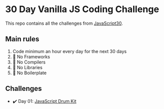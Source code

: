 # 30 Day Vanilla JS Coding Challenge

This repo contains all the challenges from [JavaScript30](https://javascript30.com/).

## Main rules

1. Code minimum an hour every day for the next 30 days
2. :no_entry_sign: No Frameworks
3. :no_entry_sign: No Compilers
4. :no_entry_sign: No Libraries
5. :no_entry_sign: No Boilerplate

## Challenges

* :heavy_check_mark:  Day 01: [JavaScript Drum Kit](https://github.com/Kianelc/javaScript30/tree/master/01%20-%20JavaScript%20Drum%20Kit)
